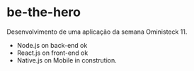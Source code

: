 # be-the-hero
Desenvolvimento de uma aplicação da semana Oministeck 11. 

- Node.js on back-end  ok
- React.js on front-end ok
- Native.js on Mobile in constrution.


